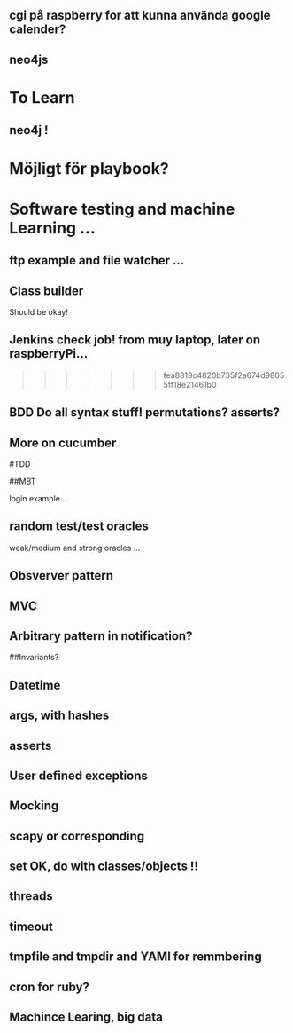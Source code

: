 
## cgi på raspberry for att kunna använda google calender?

## 

## neo4js

# To Learn


## neo4j !

Möjligt för playbook?
=======
# Software testing and machine Learning ...

## ftp example and file watcher ...

## Class builder

Should be okay!

## Jenkins check job! from muy laptop, later on raspberryPi...
>>>>>>> fea8819c4820b735f2a674d98055ff18e21461b0

## BDD Do all syntax stuff! permutations? asserts?

## More on cucumber

#TDD

##MBT

login example ...

## random test/test oracles

weak/medium and strong oracles ...

## Obsverver pattern

## MVC

## Arbitrary pattern in notification?

##Invariants?

## Datetime

## args, with hashes

## asserts

## User defined exceptions

## Mocking

## scapy or corresponding

## set  OK, do with classes/objects !!

## threads

## timeout

## tmpfile and tmpdir and YAMl for remmbering

## cron for ruby?

## Machince Learing, big data






